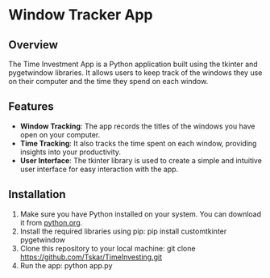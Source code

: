 # Window Tracker App

## Overview
The Time Investment App is a Python application built using the tkinter and pygetwindow libraries. It allows users to keep track of the windows they use on their computer and the time they spend on each window.

## Features
- **Window Tracking**: The app records the titles of the windows you have open on your computer.
- **Time Tracking**: It also tracks the time spent on each window, providing insights into your productivity.
- **User Interface**: The tkinter library is used to create a simple and intuitive user interface for easy interaction with the app.

## Installation
1. Make sure you have Python installed on your system. You can download it from [python.org](https://www.python.org/).
2. Install the required libraries using pip: pip install customtkinter pygetwindow
3. Clone this repository to your local machine: git clone https://github.com/Tskar/TimeInvesting.git
4. Run the app: python app.py
